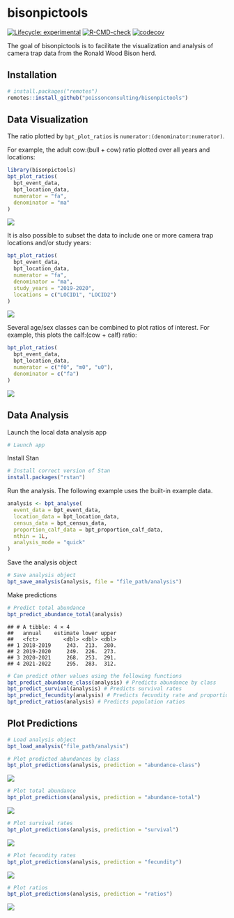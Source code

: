 
# bisonpictools

<!-- badges: start -->

[![Lifecycle:
experimental](https://img.shields.io/badge/lifecycle-experimental-orange.svg)](https://lifecycle.r-lib.org/articles/stages.html#experimental)
[![R-CMD-check](https://github.com/poissonconsulting/bisonpictools/actions/workflows/R-CMD-check.yaml/badge.svg)](https://github.com/poissonconsulting/bisonpictools/actions/workflows/R-CMD-check.yaml)
[![codecov](https://codecov.io/gh/poissonconsulting/bisonpictools/graph/badge.svg?token=znqSXiltZo)](https://codecov.io/gh/poissonconsulting/bisonpictools)
<!-- badges: end -->

The goal of bisonpictools is to facilitate the visualization and
analysis of camera trap data from the Ronald Wood Bison herd.

## Installation

``` r
# install.packages("remotes")
remotes::install_github("poissonconsulting/bisonpictools")
```

## Data Visualization

The ratio plotted by `bpt_plot_ratios` is
`numerator:(denominator:numerator)`.

For example, the adult cow:(bull + cow) ratio plotted over all years and
locations:

``` r
library(bisonpictools)
bpt_plot_ratios(
  bpt_event_data,
  bpt_location_data,
  numerator = "fa",
  denominator = "ma"
)
```

![](README_files/figure-gfm/unnamed-chunk-2-1.png)<!-- -->

It is also possible to subset the data to include one or more camera
trap locations and/or study years:

``` r
bpt_plot_ratios(
  bpt_event_data,
  bpt_location_data,
  numerator = "fa",
  denominator = "ma",
  study_years = "2019-2020",
  locations = c("LOCID1", "LOCID2")
)
```

![](README_files/figure-gfm/unnamed-chunk-3-1.png)<!-- -->

Several age/sex classes can be combined to plot ratios of interest. For
example, this plots the calf:(cow + calf) ratio:

``` r
bpt_plot_ratios(
  bpt_event_data,
  bpt_location_data,
  numerator = c("f0", "m0", "u0"),
  denominator = c("fa")
)
```

![](README_files/figure-gfm/unnamed-chunk-4-1.png)<!-- -->

## Data Analysis

Launch the local data analysis app

``` r
# Launch app
```

Install Stan

``` r
# Install correct version of Stan
install.packages("rstan")
```

Run the analysis. The following example uses the built-in example data.

``` r
analysis <- bpt_analyse(
  event_data = bpt_event_data,
  location_data = bpt_location_data,
  census_data = bpt_census_data,
  proportion_calf_data = bpt_proportion_calf_data,
  nthin = 1L,
  analysis_mode = "quick"
)
```

Save the analysis object

``` r
# Save analysis object
bpt_save_analysis(analysis, file = "file_path/analysis")
```

Make predictions

``` r
# Predict total abundance
bpt_predict_abundance_total(analysis)
```

    ## # A tibble: 4 × 4
    ##   annual    estimate lower upper
    ##   <fct>        <dbl> <dbl> <dbl>
    ## 1 2018-2019     243.  213.  280.
    ## 2 2019-2020     249.  226.  273.
    ## 3 2020-2021     268.  253.  291.
    ## 4 2021-2022     295.  283.  312.

``` r
# Can predict other values using the following functions
bpt_predict_abundance_class(analysis) # Predicts abundance by class
bpt_predict_survival(analysis) # Predicts survival rates
bpt_predict_fecundity(analysis) # Predicts fecundity rate and proportion of reproductive cows
bpt_predict_ratios(analysis) # Predicts population ratios
```

## Plot Predictions

``` r
# Load analysis object
bpt_load_analysis("file_path/analysis")
```

``` r
# Plot predicted abundances by class
bpt_plot_predictions(analysis, prediction = "abundance-class")
```

![](README_files/figure-gfm/unnamed-chunk-13-1.png)<!-- -->

``` r
# Plot total abundance
bpt_plot_predictions(analysis, prediction = "abundance-total")
```

![](README_files/figure-gfm/unnamed-chunk-14-1.png)<!-- -->

``` r
# Plot survival rates
bpt_plot_predictions(analysis, prediction = "survival")
```

![](README_files/figure-gfm/unnamed-chunk-15-1.png)<!-- -->

``` r
# Plot fecundity rates
bpt_plot_predictions(analysis, prediction = "fecundity")
```

![](README_files/figure-gfm/unnamed-chunk-16-1.png)<!-- -->

``` r
# Plot ratios
bpt_plot_predictions(analysis, prediction = "ratios")
```

![](README_files/figure-gfm/unnamed-chunk-17-1.png)<!-- -->
